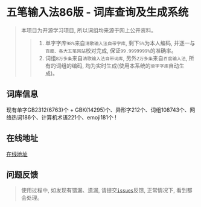 # 五笔输入法86版 - 词库查询及生成系统
> 本项目为开源学习项目, 所以词组均来源于网上公开资料。
>> 1. 单字字库`98%`来自`清歌输入法自带字库`, 剩下`5%`为本人编码, 并逐一与`百度、各大五笔网站`校对完成, 保证`99.9999999%`的准确率。
>> 2. 词组`8万多条`来自`清歌输入法自带词库`, 另外`2万多条`来自`百度输入法`, 所有的词组的编码, 均为实时生成(使用本系统的`单字字库`自动生成)。


## 词库信息

现有单字GB2312(6763)个 + GBK(14295)个、异形字212个、词组108743个、网络热词186个、计算机术语221个、emoji181个 !

## 在线地址

[在线地址](https://yutent.github.io/wb-table/)


## 问题反馈
> 使用过程中, 如发现有错漏、遗漏, 请提交[`issues`](https://github.com/yutent/wb-table/issues)反馈, 正常情况下, 看到都会处理。